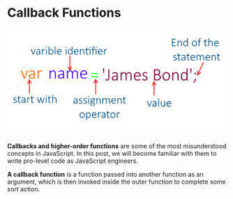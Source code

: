 # Callback Functions

![](<../.gitbook/assets/image (1).png>)

**Callbacks and higher-order functions** are some of the most misunderstood concepts in JavaScript. In this post, we will become familiar with them to write pro-level code as JavaScript engineers.

**A callback function** is a function passed into another function as an argument, which is then invoked inside the outer function to complete some sort action.

